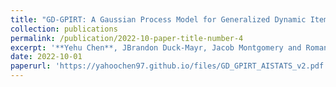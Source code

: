 ```yaml
---
title: "GD-GPIRT: A Gaussian Process Model for Generalized Dynamic Item Response Theory (*working paper*)"
collection: publications
permalink: /publication/2022-10-paper-title-number-4
excerpt: '**Yehu Chen**, JBrandon Duck-Mayr, Jacob Montgomery and Roman Garnett.'
date: 2022-10-01
paperurl: 'https://yahoochen97.github.io/files/GD_GPIRT_AISTATS_v2.pdf'
---
```

